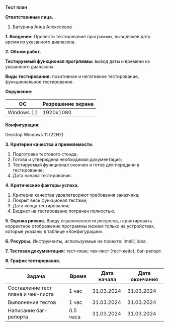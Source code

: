  __Тест план__ 

__Ответственные лица.__

1. Батурина Анна Алексеевна

__1. Введение:__ Провести тестирование программы, выводящей дату время из указанного диапазона.


__2. Объем работ.__

__Тестируемый функционал прогрпммы:__ вывод даты и времени из указанного диапазона.

__Виды тестирования:__ позитивное и негативное тестирование, функциональное тестирование.

__Окружение:__

| ОС         | Разрешение экрана |
|------------|-------------------|
| Windows 11 | 1920x1080         |

__Конфигурация:__

Desktop Windows 11 (22H2) 

__3. Критерии качества и приемлемости.__
1. Подготовка тестового стенда;
2. Готова и утверждена необходимая документация;
2. Тестируемый функционал окончен и готов для передачи в тестирование;
4. Дата начала тестирования.

__4. Критические факторы успеха.__
1. Критерии качества удовлетворяют требования заказчика;
2. Покрыт весь функционал тестами;
3. Дата конца тестирования;
4. Бюджет на тестирование потрачен полностью.

__5. Оценка рисков.__ Ввиду ограниченности ресурсов, гарантировать корректное отображение программы можем только на устройствах, которые указаны в таблице «Конфигурации». 

__6. Ресурсы.__
Инструменты, используемые на проекте: intellij idea.

__7. Тестовая документация:__ тест-план; чек-лист (тест-кейс); баг-репорт.

__8. График тестирования.__

| Задача                             | Время    | Дата начала | Дата окончания |
|------------------------------------|----------|-------------|----------------|
| Составление тест плана и чек-листа | 1 час    | 31.03.2024  | 31.03.2024     |
| Выполнение тестов                  | 1 час    | 31.03.2024  | 31.03.2024     |
| Написание баг-репорта              | 0.5 часа | 31.03.2024  | 31.03.2024     |

